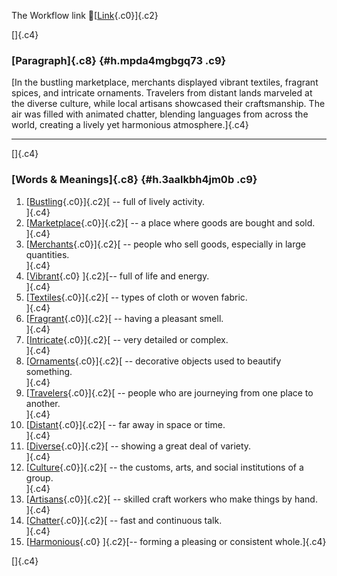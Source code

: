 The Workflow link
👏[[Link](https://www.google.com/url?q=http://www.google.com&sa=D&source=editors&ust=1760163628321921&usg=AOvVaw3Vyn6_HVHWTGzs7CdTY3yX){.c0}]{.c2}

[]{.c4}

### [Paragraph]{.c8} {#h.mpda4mgbgq73 .c9}

[In the bustling marketplace, merchants displayed vibrant textiles,
fragrant spices, and intricate ornaments. Travelers from distant lands
marveled at the diverse culture, while local artisans showcased their
craftsmanship. The air was filled with animated chatter, blending
languages from across the world, creating a lively yet harmonious
atmosphere.]{.c4}

------------------------------------------------------------------------

[]{.c4}

### [Words & Meanings]{.c8} {#h.3aalkbh4jm0b .c9}

1.  [[Bustling](https://www.google.com/url?q=http://www.google.com&sa=D&source=editors&ust=1760163628322673&usg=AOvVaw00NJmWRzJFDKlN4MXP1AaG){.c0}]{.c2}[ --
    full of lively activity.\
    ]{.c4}
2.  [[Marketplace](https://www.google.com/url?q=http://www.google.com&sa=D&source=editors&ust=1760163628322834&usg=AOvVaw3qgzvBOsYqvfVN0aDydG6Q){.c0}]{.c2}[ --
    a place where goods are bought and sold.\
    ]{.c4}
3.  [[Merchants](https://www.google.com/url?q=http://www.google.com&sa=D&source=editors&ust=1760163628323105&usg=AOvVaw309joIh4O-2iB8oo71UQ0J){.c0}]{.c2}[ --
    people who sell goods, especially in large quantities.\
    ]{.c4}
4.  [[Vibrant](https://www.google.com/url?q=http://www.google.com&sa=D&source=editors&ust=1760163628323394&usg=AOvVaw1yhUCeWYSzifuRkosiwPhp){.c0}
    ]{.c2}[-- full of life and energy.\
    ]{.c4}
5.  [[Textiles](https://www.google.com/url?q=http://www.google.com&sa=D&source=editors&ust=1760163628323595&usg=AOvVaw2nF49ReJlox3m2FUOsZEqT){.c0}]{.c2}[ --
    types of cloth or woven fabric.\
    ]{.c4}
6.  [[Fragrant](https://www.google.com/url?q=http://www.google.com&sa=D&source=editors&ust=1760163628323710&usg=AOvVaw26hMrK1_Iv-gPe3wV9wcTR){.c0}]{.c2}[ --
    having a pleasant smell.\
    ]{.c4}
7.  [[Intricate](https://www.google.com/url?q=http://www.google.com&sa=D&source=editors&ust=1760163628323818&usg=AOvVaw1xO_rtm_IYrbIKIntuK0A6){.c0}]{.c2}[ --
    very detailed or complex.\
    ]{.c4}
8.  [[Ornaments](https://www.google.com/url?q=http://www.google.com&sa=D&source=editors&ust=1760163628323927&usg=AOvVaw29u1ALsPArwqcDkOTJGA_l){.c0}]{.c2}[ --
    decorative objects used to beautify something.\
    ]{.c4}
9.  [[Travelers](https://www.google.com/url?q=http://www.google.com&sa=D&source=editors&ust=1760163628324053&usg=AOvVaw28CSF21rzgs-oFkXnkLhtu){.c0}]{.c2}[ --
    people who are journeying from one place to another.\
    ]{.c4}
10. [[Distant](https://www.google.com/url?q=http://www.google.com&sa=D&source=editors&ust=1760163628324194&usg=AOvVaw3RONTuxF-B54NlZOWyjPks){.c0}]{.c2}[ --
    far away in space or time.\
    ]{.c4}
11. [[Diverse](https://www.google.com/url?q=http://www.google.com&sa=D&source=editors&ust=1760163628324301&usg=AOvVaw3guJ-oBXp-hVLdtmo4B72v){.c0}]{.c2}[ --
    showing a great deal of variety.\
    ]{.c4}
12. [[Culture](https://www.google.com/url?q=http://www.google.com&sa=D&source=editors&ust=1760163628324413&usg=AOvVaw1XU_tQGni9WneC30HeHmY0){.c0}]{.c2}[ --
    the customs, arts, and social institutions of a group.\
    ]{.c4}
13. [[Artisans](https://www.google.com/url?q=http://www.google.com&sa=D&source=editors&ust=1760163628324547&usg=AOvVaw19p2-mDVzcyRCrm5eiNedG){.c0}]{.c2}[ --
    skilled craft workers who make things by hand.\
    ]{.c4}
14. [[Chatter](https://www.google.com/url?q=http://www.google.com&sa=D&source=editors&ust=1760163628324691&usg=AOvVaw1Sb9m5jQ0itzuCYvDlDMir){.c0}]{.c2}[ --
    fast and continuous talk.\
    ]{.c4}
15. [[Harmonious](https://www.google.com/url?q=http://www.google.com&sa=D&source=editors&ust=1760163628324803&usg=AOvVaw066GVzAHwerKauQPVf9yCV){.c0}
    ]{.c2}[-- forming a pleasing or consistent whole.]{.c4}

[]{.c4}
